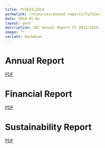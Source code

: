 ```yaml
---
title: FY2023|2024
permalink: /resources/annual-reports/fy2324/
date: 2024-01-01
layout: post
description: SDC Annual Report FY 2023/2024
image: ""
variant: markdown
---
```

# **Annual Report**
[PDF](/files/resources/annual-reports/sdc_annual_report_fy2023_2024.pdf)

# **Financial Report**
[PDF](/files/resources/annual-reports/sdc_financial_report_fy2023_2024.pdf)

# **Sustainability Report**
[PDF](/files/resources/annual-reports/sdc_sustainability_report_fy2023_2024.pdf)